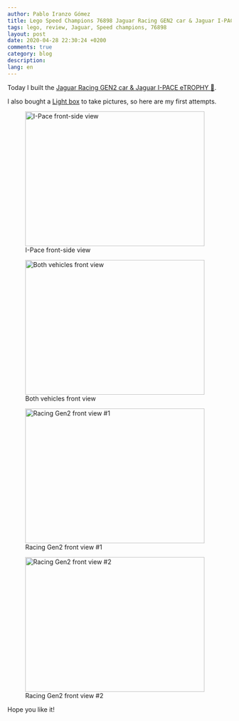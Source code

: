 ```yaml
---
author: Pablo Iranzo Gómez
title: Lego Speed Champions 76898 Jaguar Racing GEN2 car & Jaguar I-PACE eTROPHY
tags: lego, review, Jaguar, Speed champions, 76898
layout: post
date: 2020-04-28 22:30:24 +0200
comments: true
category: blog
description:
lang: en
---
```


Today I built the [Jaguar Racing GEN2 car & Jaguar I-PACE eTROPHY 🛒](https://www.amazon.es/dp/B07W5PXDYZ?tag=redken-21).

I also bought a [Light box](https://s.click.aliexpress.com/e/_bmC0MP) to take pictures, so here are my first attempts.

<div class="elegant-gallery" itemscope itemtype="http://schema.org/ImageGallery">
<figure itemprop="associatedMedia" itemscope itemtype="http://schema.org/ImageObject">
        <a href="https://i.imgur.com/B50sbOb.jpg.jpg" itemprop="contentUrl" data-size="4032x3024">
            <img src="https://i.imgur.com/B50sbObt.jpg" width="403" height="302" itemprop="thumbnail" alt="I-Pace front-side view" />
        </a>
        <figcaption itemprop="caption description">I-Pace front-side view</figcaption>
    </figure>
<figure itemprop="associatedMedia" itemscope itemtype="http://schema.org/ImageObject">
        <a href="https://i.imgur.com/fYx5Jtr.jpg.jpg" itemprop="contentUrl" data-size="4032x3024">
            <img src="https://i.imgur.com/fYx5Jtrt.jpg" width="403" height="302" itemprop="thumbnail" alt="Both vehicles front view" />
        </a>
        <figcaption itemprop="caption description">Both vehicles front view</figcaption>
    </figure>
<figure itemprop="associatedMedia" itemscope itemtype="http://schema.org/ImageObject">
        <a href="https://i.imgur.com/KuB4tO6.jpg.jpg" itemprop="contentUrl" data-size="4032x3024">
            <img src="https://i.imgur.com/KuB4tO6t.jpg" width="403" height="302" itemprop="thumbnail" alt="Racing Gen2 front view #1" />
        </a>
        <figcaption itemprop="caption description">Racing Gen2 front view #1</figcaption>
    </figure>
<figure itemprop="associatedMedia" itemscope itemtype="http://schema.org/ImageObject">
        <a href="https://i.imgur.com/vg9yZ9m.jpg.jpg" itemprop="contentUrl" data-size="4032x3024">
            <img src="https://i.imgur.com/vg9yZ9mt.jpg" width="403" height="302" itemprop="thumbnail" alt="Racing Gen2 front view #2" />
        </a>
        <figcaption itemprop="caption description">Racing Gen2 front view #2</figcaption>
    </figure>
</div>

Hope you like it!

